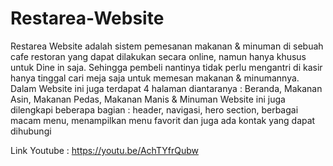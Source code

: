 # Restarea-Website
Restarea Website adalah sistem pemesanan makanan & minuman di sebuah cafe restoran yang dapat dilakukan secara online, namun hanya khusus untuk Dine in saja. Sehingga pembeli nantinya tidak perlu mengantri di kasir hanya tinggal cari meja saja untuk memesan makanan & minumannya.
Dalam Website ini juga terdapat 4 halaman diantaranya : Beranda, Makanan Asin, Makanan Pedas, Makanan Manis & Minuman
Website ini juga dilengkapi beberapa bagian : header, navigasi, hero section, berbagai macam menu, menampilkan menu favorit dan juga ada kontak yang dapat dihubungi 


Link Youtube : https://youtu.be/AchTYfrQubw
